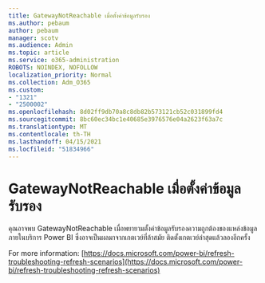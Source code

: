 ```yaml
---
title: GatewayNotReachable เมื่อตั้งค่าข้อมูลรับรอง
ms.author: pebaum
author: pebaum
manager: scotv
ms.audience: Admin
ms.topic: article
ms.service: o365-administration
ROBOTS: NOINDEX, NOFOLLOW
localization_priority: Normal
ms.collection: Adm_O365
ms.custom:
- "1321"
- "2500002"
ms.openlocfilehash: 8d02ff9db70a8c8db82b573121cb52c031899fd4
ms.sourcegitcommit: 8bc60ec34bc1e40685e3976576e04a2623f63a7c
ms.translationtype: MT
ms.contentlocale: th-TH
ms.lasthandoff: 04/15/2021
ms.locfileid: "51834966"
---
```

# <a name="gatewaynotreachable-when-setting-credentials"></a>GatewayNotReachable เมื่อตั้งค่าข้อมูลรับรอง

คุณอาจพบ GatewayNotReachable เมื่อพยายามตั้งค่าข้อมูลรับรองความถูกต้องของแหล่งข้อมูลภายในบริการ Power BI ซึ่งอาจเป็นผลมาจากเกตเวย์ที่ล้าสมัย ติดตั้งเกตเวย์ล่าสุดแล้วลองอีกครั้ง

For more information: [https://docs.microsoft.com/power-bi/refresh-troubleshooting-refresh-scenarios](https://docs.microsoft.com/power-bi/refresh-troubleshooting-refresh-scenarios)
